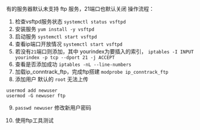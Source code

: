 有的服务器默认未支持 ftp 服务，21端口也默认关闭
操作流程：
1. 检查vsftpd服务状态 `systemctl status vsftpd`
2. 安装服务 `yum install -y vsftpd`
3. 启动服务 `systemctl start vsftpd`
4. 查看ip端口开放情况 `systemctl start vsftpd`
5. 若没有`21`端口则添加，其中 yourindex为要插入的索引， `iptables -I INPUT yourindex -p tcp --dport 21 -j ACCEPT`
6. 查看是否添加成功 `iptables -nL --line-numbers`
7. 加载ip_conntrack_ftp，完成ftp搭建 `modprobe ip_conntrack_ftp`
8. 添加用户 默认的 `root` 无法上传
```
usermod add newuser
usermod -G newuser ftp
```
9.  `passwd newuser` 修改新用户密码

10. 使用ftp工具测试









